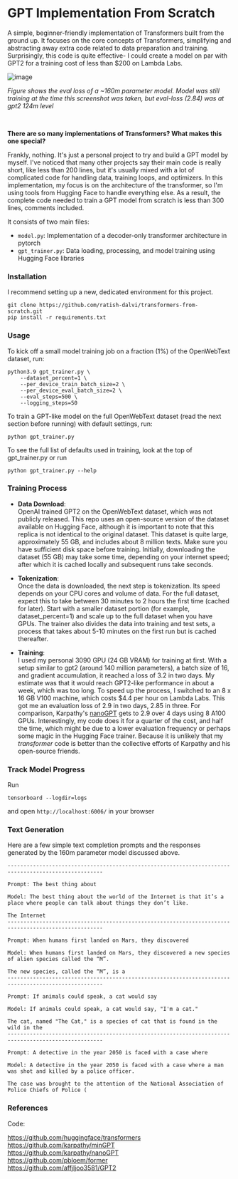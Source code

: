# GPT Implementation From Scratch

A simple, beginner-friendly implementation of Transformers built from the ground up. It focuses on the core concepts of Transformers, simplifying and abstracting away extra code related to data preparation and training. Surprisingly, this code is quite effective- I could create a model on par with GPT2 for a training cost of less than $200 on Lambda Labs.

![image](https://github.com/ratish-dalvi/transformers-from-scratch/assets/23067516/d9e4d578-d7f9-4398-93db-69c665d4c479)

*Figure shows the eval loss of a ~160m parameter model. Model was still training at the time this screenshot was taken, but eval-loss (2.84) was at gpt2 124m level*


<br>

__There are so many implementations of Transformers? What makes this one special?__

Frankly, nothing. It's just a personal project to try and build a GPT model by myself. I've noticed that many other projects say their main code is really short, like less than 200 lines, but it's usually mixed with a lot of complicated code for handling data, training loops, and optimizers. In this implementation, my focus is on the architecture of the transformer, so I'm using tools from Hugging Face to handle everything else. As a result, the complete code needed to train a GPT model from scratch is less than 300 lines, comments included.

It consists of two main files:

- `model.py`: Implementation of a decoder-only transformer architecture in pytorch
- `gpt_trainer.py`: Data loading, processing, and model training using Hugging Face libraries 

  
### Installation

I recommend setting up a new, dedicated environment for this project. 

```
git clone https://github.com/ratish-dalvi/transformers-from-scratch.git
pip install -r requirements.txt
```

### Usage

To kick off a small model training job on a fraction (1%) of the OpenWebText dataset, run:
```
python3.9 gpt_trainer.py \
    --dataset_percent=1 \
    --per_device_train_batch_size=2 \
    --per_device_eval_batch_size=2 \
    --eval_steps=500 \
    --logging_steps=50
```

To train a GPT-like model on the full OpenWebText dataset (read the next section before running) with default settings, run:
```
python gpt_trainer.py
```

To see the full list of defaults used in training, look at the top of gpt_trainer.py or run

```
python gpt_trainer.py --help
```

### Training Process

- **Data Download**:  
OpenAI trained GPT2 on the OpenWebText dataset, which was not publicly released. This repo uses an open-source version of the dataset available on Hugging Face, although it is important to note that this replica is not identical to the original dataset. This dataset is quite large, approximately 55 GB, and includes about 8 million texts. Make sure you have sufficient disk space before training. 
Initially, downloading the dataset (55 GB) may take some time, depending on your internet speed; after which it is cached locally and subsequent runs take seconds.

- **Tokenization**:  
Once the data is downloaded, the next step is tokenization. Its speed depends on your CPU cores and volume of data. For the full dataset, expect this to take between 30 minutes to 2 hours the first time (cached for later). Start with a smaller dataset portion (for example, dataset_percent=1) and scale up to the full dataset when you have GPUs. The trainer also divides the data into training and test sets, a process that takes about 5-10 minutes on the first run but is cached thereafter.

- **Training**:  
I used my personal 3090 GPU (24 GB VRAM) for training at first. With a setup similar to gpt2 (around 140 million parameters), a batch size of 16, and gradient accumulation, it reached a loss of 3.2 in two days. My estimate was that it would reach GPT2-like performance in about a week, which was too long. To speed up the process, I switched to an 8 x 16 GB V100 machine, which costs $4.4 per hour on Lambda Labs. This got me an evaluation loss of 2.9 in two days, 2.85 in three. For comparison, Karpathy's [nanoGPT](https://github.com/karpathy/nanoGPT) gets to 2.9 over 4 days using 8 A100 GPUs. Interestingly, my code does it for a quarter of the cost, and half the time, which might be due to a lower evaluation frequency or perhaps some magic in the Hugging Face trainer. Because it is unlikely that my _transformer_ code is better than the collective efforts of Karpathy and his open-source friends.


### Track Model Progress

Run
```
tensorboard --logdir=logs
```
and open `http://localhost:6006/` in your browser


### Text Generation
Here are a few simple text completion prompts and the responses generated by the 160m parameter model discussed above.

```
----------------------------------------------------------------------------------------------------

Prompt: The best thing about

Model: The best thing about the world of the Internet is that it’s a place where people can talk about things they don’t like.

The Internet
----------------------------------------------------------------------------------------------------

Prompt: When humans first landed on Mars, they discovered

Model: When humans first landed on Mars, they discovered a new species of alien species called the “M”.

The new species, called the “M”, is a
----------------------------------------------------------------------------------------------------

Prompt: If animals could speak, a cat would say

Model: If animals could speak, a cat would say, "I'm a cat."

The cat, named "The Cat," is a species of cat that is found in the wild in the
----------------------------------------------------------------------------------------------------

Prompt: A detective in the year 2050 is faced with a case where

Model: A detective in the year 2050 is faced with a case where a man was shot and killed by a police officer.

The case was brought to the attention of the National Association of Police Chiefs of Police (
```


### References

Code:

https://github.com/huggingface/transformers  
https://github.com/karpathy/minGPT  
https://github.com/karpathy/nanoGPT  
https://github.com/pbloem/former  
https://github.com/affjljoo3581/GPT2  

